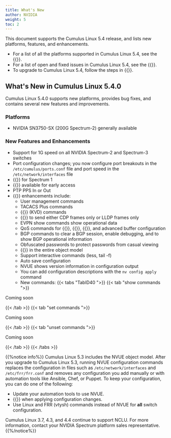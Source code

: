 ```yaml
---
title: What's New
author: NVIDIA
weight: 5
toc: 2
---
```

This document supports the Cumulus Linux 5.4 release, and lists new platforms, features, and enhancements.

- For a list of all the platforms supported in Cumulus Linux 5.4, see the {{<exlink url="www.nvidia.com/en-us/networking/ethernet-switching/hardware-compatibility-list/" text="Hardware Compatibility List (HCL)">}}.
- For a list of open and fixed issues in Cumulus Linux 5.4, see the {{<link title="Cumulus Linux 5.4 Release Notes" text="Cumulus Linux 5.4 Release Notes">}}.
- To upgrade to Cumulus Linux 5.4, follow the steps in {{<link url="Upgrading-Cumulus-Linux">}}.
<!-- vale off -->
## What's New in Cumulus Linux 5.4.0
<!-- vale on -->
Cumulus Linux 5.4.0 supports new platforms, provides bug fixes, and contains several new features and improvements.

### Platforms

- NVIDIA SN3750-SX (200G Spectrum-2) generally available

### New Features and Enhancements

- Support for 1G speed on all NVIDIA Spectrum-2 and Spectrum-3 switches
- Port configuration changes; you now configure port breakouts in the `/etc/cumulus/ports.conf` file and port speed in the `/etc/network/interfaces` file
- {{<link url="Quality-of-Service#ptp-shaping" text="PTP Shaping">}} for Spectrum 1
- {{<link url="SyncE#synce" text="SyncE">}} available for early access
- PTP PPS In or Out
- {{<link url="NVUE-Object-Model" text="NVUE">}} enhancements include:
  - User management commands
  - TACACS Plus commands
  - {{<link url="Supported-Route-Table-Entries/#change-forwarding-resource-profiles" text="ASIC Resource Slicing">}} (KVD) commands
  - {{<link url="Link-Layer-Discovery-Protocol/#set-lldp-mode" text="LLDP commands">}} to send either CDP frames only or LLDP frames only
  - EVPN show commands show operational data
  - QoS commands for {{<link url="Quality-of-Service/#shaping" text="egress traffic shaping">}}, {{<link url="Quality-of-Service/#pause-frames" text="link pause">}}, {{<link url="Quality-of-Service/#ingress-cos-or-dscp-for-marking" text="traffic remarking">}}, and advanced buffer configuration
  - BGP commands to clear a BGP session, enable debugging, and to show BGP operational information
  - Obfuscated passwords to protect passwords from casual viewing
  - {{<link url="NVUE-CLI/#search-for-a-specific-configuration" text="Search for a specific configuration">}} in the entire object model
  - Support interactive commands (less, tail -f)
  - Auto save configuration
  - NVUE shows version information in configuration output
  - You can add configuration descriptions with the `nv config apply` command
  - New commands:
   {{< tabs "TabID40 ">}}
{{< tab "show commands ">}}

Coming soon

{{< /tab >}}
{{< tab "set commands ">}}

Coming soon

{{< /tab >}}
{{< tab "unset commands ">}}

Coming soon

{{< /tab >}}
{{< /tabs >}}
  
{{%notice info%}}
Cumulus Linux 5.3 includes the NVUE object model. After you upgrade to Cumulus Linux 5.3, running NVUE configuration commands replaces the configuration in files such as `/etc/network/interfaces` and `/etc/frr/frr.conf` and removes any configuration you add manually or with automation tools like Ansible, Chef, or Puppet. To keep your configuration, you can do one of the following:

- Update your automation tools to use NVUE.
- {{<link url="NVIDIA-User-Experience-NVUE/#configure-nvue-to-ignore-linux-files" text="Configure NVUE to ignore certain underlying Linux files">}} when applying configuration changes.
- Use Linux and FRR (vtysh) commands instead of NVUE for **all** switch configuration.

Cumulus Linux 3.7, 4.3, and 4.4 continue to support NCLU. For more information, contact your NVIDIA Spectrum platform sales representative.
{{%/notice%}}
